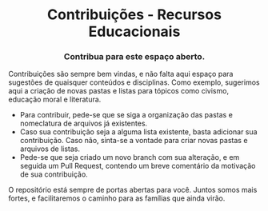 <h1 align="center">Contribuições - Recursos Educacionais</h1>
<h3 align="center">Contribua para este espaço aberto.</h3>

Contribuições são sempre bem vindas, e não falta aqui espaço para sugestões de quaisquer conteúdos e disciplinas. Como exemplo, sugerimos aqui a criação de novas pastas e listas para tópicos como civismo, educação moral e literatura.

- Para contribuir, pede-se que se siga a organização das pastas e nomeclatura de arquivos já existentes.
- Caso sua contribuição seja a alguma lista existente, basta adicionar sua contribuição. Caso não, sinta-se a vontade para criar novas pastas e arquivos de listas.
- Pede-se que seja criado um novo branch com sua alteração, e em seguida um Pull Request, contendo um breve comentário da motivação de sua contribuição.

O repositório está sempre de portas abertas para você. Juntos somos mais fortes, e facilitaremos o caminho para as famílias que ainda virão.
